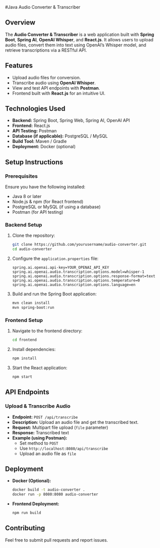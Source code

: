 #Java Audio Converter & Transcriber

## Overview
The **Audio Converter & Transcriber** is a web application built with **Spring Boot**, **Spring AI**, **OpenAI Whisper**, and **React.js**. It allows users to upload audio files, convert them into text using OpenAI’s Whisper model, and retrieve transcriptions via a RESTful API.

## Features
- Upload audio files for conversion.
- Transcribe audio using **OpenAI Whisper**.
- View and test API endpoints with **Postman**.
- Frontend built with **React.js** for an intuitive UI.

## Technologies Used
- **Backend:** Spring Boot, Spring Web, Spring AI, OpenAI API
- **Frontend:** React.js
- **API Testing:** Postman
- **Database (if applicable):** PostgreSQL / MySQL
- **Build Tool:** Maven / Gradle
- **Deployment:** Docker (optional)

## Setup Instructions

### Prerequisites
Ensure you have the following installed:
- Java 8 or later
- Node.js & npm (for React frontend)
- PostgreSQL or MySQL (if using a database)
- Postman (for API testing)

### Backend Setup
1. Clone the repository:
   ```sh
   git clone https://github.com/yourusername/audio-converter.git
   cd audio-converter
   ```
2. Configure the `application.properties` file:
   ```properties
   spring.ai.openai.api-key=YOUR_OPENAI_API_KEY
   spring.ai.openai.audio.transcription.options.model=whisper-1
   spring.ai.openai.audio.transcription.options.response-format=text
   spring.ai.openai.audio.transcription.options.temperature=0
   spring.ai.openai.audio.transcription.options.language=en
   ```
3. Build and run the Spring Boot application:
   ```sh
   mvn clean install
   mvn spring-boot:run
   ```

### Frontend Setup
1. Navigate to the frontend directory:
   ```sh
   cd frontend
   ```
2. Install dependencies:
   ```sh
   npm install
   ```
3. Start the React application:
   ```sh
   npm start
   ```

## API Endpoints

### Upload & Transcribe Audio
- **Endpoint:** `POST /api/transcribe`
- **Description:** Upload an audio file and get the transcribed text.
- **Request:** Multipart file upload (`file` parameter)
- **Response:** Transcribed text
- **Example (using Postman):**
  - Set method to `POST`
  - Use `http://localhost:8080/api/transcribe`
  - Upload an audio file as `file`

## Deployment
- **Docker (Optional):**
  ```sh
  docker build -t audio-converter .
  docker run -p 8080:8080 audio-converter
  ```
- **Frontend Deployment:**
  ```sh
  npm run build
  ```

## Contributing
Feel free to submit pull requests and report issues.
